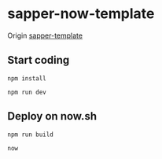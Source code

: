 # sapper-now-template

Origin [sapper-template](https://github.com/sveltejs/sapper-template)

## Start coding
`npm install`

`npm run dev`

## Deploy on now.sh
`npm run build`

`now`